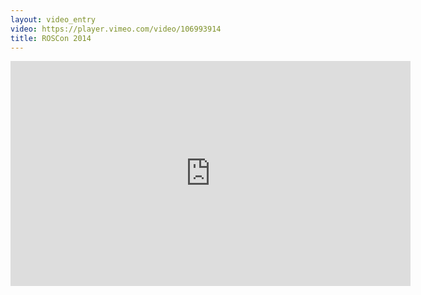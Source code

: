 ```yaml
---
layout: video_entry
video: https://player.vimeo.com/video/106993914
title: ROSCon 2014
---
```


<iframe src="https://player.vimeo.com/video/106993914" width="640" height="360" frameborder="0" webkitallowfullscreen mozallowfullscreen allowfullscreen></iframe>

